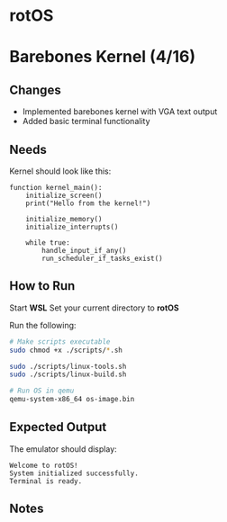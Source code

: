# rotOS

# Barebones Kernel (4/16)

## Changes
- Implemented barebones kernel with VGA text output
- Added basic terminal functionality

## Needs
Kernel should look like this:
```
function kernel_main():
    initialize_screen()
    print("Hello from the kernel!")

    initialize_memory()
    initialize_interrupts()

    while true:
        handle_input_if_any()
        run_scheduler_if_tasks_exist()
```

## How to Run
Start **WSL**
Set your current directory to **rotOS**

Run the following:
```bash
# Make scripts executable
sudo chmod +x ./scripts/*.sh

sudo ./scripts/linux-tools.sh
sudo ./scripts/linux-build.sh

# Run OS in qemu
qemu-system-x86_64 os-image.bin
```

## Expected Output
The emulator should display:
```
Welcome to rotOS!
System initialized successfully.
Terminal is ready.
```

## Notes
